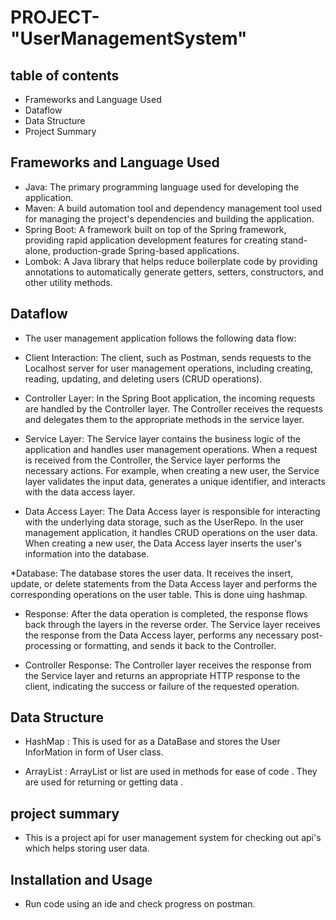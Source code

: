 # PROJECT-"UserManagementSystem"
## table of contents
* Frameworks and Language Used
* Dataflow
* Data Structure
* Project Summary
  
## Frameworks and Language Used
* Java: The primary programming language used for developing the application.
* Maven: A build automation tool and dependency management tool used for managing the project's dependencies and building the application.
* Spring Boot: A framework built on top of the Spring framework, providing rapid application development features for creating stand-alone, production-grade Spring-based applications.
* Lombok: A Java library that helps reduce boilerplate code by providing annotations to automatically generate getters, setters, constructors, and other utility methods.
## Dataflow
* The user management application follows the following data flow:

* Client Interaction: The client, such as Postman, sends requests to the Localhost server for user management operations, including creating, reading, updating, and deleting users (CRUD operations).

* Controller Layer: In the Spring Boot application, the incoming requests are handled by the Controller layer. The Controller receives the requests and delegates them to the appropriate methods in the service layer.

* Service Layer: The Service layer contains the business logic of the application and handles user management operations. When a request is received from the Controller, the Service layer performs the necessary actions. For example, when creating a new user, the Service layer validates the input data, generates a unique identifier, and interacts with the data access layer.

* Data Access Layer: The Data Access layer is responsible for interacting with the underlying data storage, such as the UserRepo. In the user management application, it handles CRUD operations on the user data. When creating a new user, the Data Access layer inserts the user's information into the database.

*Database: The database stores the user data. It receives the insert, update, or delete statements from the Data Access layer and performs the corresponding operations on the user table. This is done uing hashmap.

* Response: After the data operation is completed, the response flows back through the layers in the reverse order. The Service layer receives the response from the Data Access layer, performs any necessary post-processing or formatting, and sends it back to the Controller.

* Controller Response: The Controller layer receives the response from the Service layer and returns an appropriate HTTP response to the client, indicating the success or failure of the requested operation.

## Data Structure
* HashMap : This is used for as a DataBase and stores the User InforMation in form of User class.

* ArrayList : ArrayList or list are used in methods for ease of code . They are used for returning or getting data .
## project summary
* This is a project api for user management system for checking out api's which helps storing user data.

## Installation and Usage
* Run code using an ide and check progress on postman.

